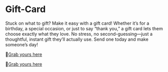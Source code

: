 # Gift-Card
Stuck on what to gift? Make it easy with a gift card! Whether it’s for a birthday, a special occasion, or just to say “thank you,” a gift card lets them choose exactly what they love. No stress, no second-guessing—just a thoughtful, instant gift they’ll actually use. Send one today and make someone’s day!

🎁[Grab yours here](https://giftcardhouse.takesup.shop/qaCZX8GP3VjW7f9mReYcwN5.html)

🎁[Grab yours here](https://giftcardhouse.takesup.shop/qaCZX8GP3VjW7f9mReYcwN5.html)
